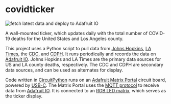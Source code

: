 # covidticker

![fetch latest data and deploy to Adafruit IO](https://github.com/perryrothjohnson/covidticker/workflows/fetch%20latest%20data%20and%20deploy%20to%20Adafruit%20IO/badge.svg)

A wall-mounted ticker, which updates daily with the total number of COVID-19 deaths for the United States and Los Angeles county.

This project uses a Python script to pull data from [Johns Hopkins](https://github.com/CSSEGISandData/COVID-19), [LA Times](https://github.com/datadesk/california-coronavirus-data), the [CDC](https://data.cdc.gov/Case-Surveillance/United-States-COVID-19-Cases-and-Deaths-by-State-o/9mfq-cb36), and [CDPH](https://data.ca.gov/dataset/covid-19-cases/resource/926fd08f-cc91-4828-af38-bd45de97f8c3). It runs periodically and records the data on [Adafruit IO](https://io.adafruit.com/). Johns Hopkins and LA Times are the primary data sources for US and LA county deaths, respectively. The CDC and CDPH are secondary data sources, and can be used as alternates for display.

Code written in [CircuitPython](https://circuitpython.org/) runs on an [Adafruit Matrix Portal](https://www.adafruit.com/product/4745) circuit board, powered by [USB-C](https://www.adafruit.com/product/4298). The Matrix Portal uses the [MQTT protocol](https://learn.adafruit.com/mqtt-in-circuitpython/overview) to receive data from [Adafruit IO](https://io.adafruit.com/). It is connected to an [RGB LED matrix](https://www.adafruit.com/product/2276), which serves as the ticker display.
